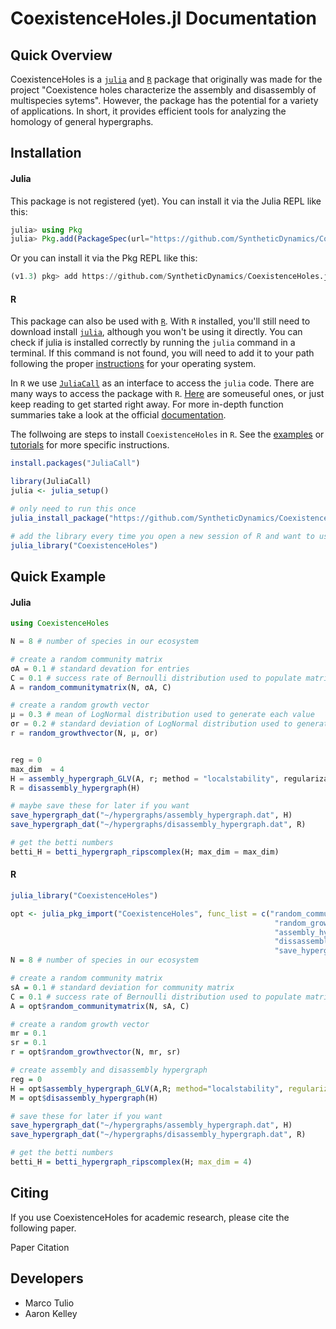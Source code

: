 # CoexistenceHoles.jl Documentation

## Quick Overview
CoexistenceHoles is a [`julia`](https://julialang.org/) and [`R`](https://www.r-project.org/) package that originally was made for the project "Coexistence holes characterize the assembly and disassembly of multispecies sytems". However, the package has the potential for a variety of applications. In short, it provides efficient tools for analyzing the homology of general hypergraphs.

## Installation

#### Julia
This package is not registered (yet).
You can install it via the Julia REPL like this:
```julia
julia> using Pkg
julia> Pkg.add(PackageSpec(url="https://github.com/SyntheticDynamics/CoexistenceHoles.jl.git", rev="master"))
```

Or you can install it via the Pkg REPL like this:
```julia
(v1.3) pkg> add https://github.com/SyntheticDynamics/CoexistenceHoles.jl.git#master
```
#### R
This package can also be used with [`R`](https://www.r-project.org/). With `R` installed, you'll still need to download install [`julia`](https://julialang.org/), although you won't be using it directly. You can check if julia is installed correctly by running the `julia` command in a terminal. If this command
is not found, you will need to add it to your path following the proper [instructions](https://julialang.org/downloads/platform/) for your operating system.

In `R` we use [`JuliaCall`](https://github.com/Non-Contradiction/JuliaCall) as an interface to access the `julia` code. There are many ways to access the package with `R`. [Here](./R_use.md) are someuseful ones, or just keep reading to get started right away. For more in-depth function summaries take a look at the official [documentation](https://cran.r-project.org/web/packages/JuliaCall/JuliaCall.pdf).

The follwoing are steps to install `CoexistenceHoles` in `R`. See the [examples](./examples.md)
or [tutorials](./tutorial.md) for more specific instructions.
```R
install.packages("JuliaCall")

library(JuliaCall)
julia <- julia_setup()

# only need to run this once
julia_install_package("https://github.com/SyntheticDynamics/CoexistenceHoles.jl.git#master")

# add the library every time you open a new session of R and want to use CoexistenceHoles
julia_library("CoexistenceHoles")
```




## Quick Example
#### Julia
```julia
using CoexistenceHoles

N = 8 # number of species in our ecosystem

# create a random community matrix
σA = 0.1 # standard devation for entries
C = 0.1 # success rate of Bernoulli distribution used to populate matrix
A = random_communitymatrix(N, σA, C)

# create a random growth vector
μ = 0.3 # mean of LogNormal distribution used to generate each value
σr = 0.2 # standard deviation of LogNormal distribution used to generate each value
r = random_growthvector(N, μ, σr)


reg = 0
max_dim  = 4
H = assembly_hypergraph_GLV(A, r; method = "localstability", regularization = reg)
R = disassembly_hypergraph(H)

# maybe save these for later if you want
save_hypergraph_dat("~/hypergraphs/assembly_hypergraph.dat", H)
save_hypergraph_dat("~/hypergraphs/disassembly_hypergraph.dat", R)

# get the betti numbers
betti_H = betti_hypergraph_ripscomplex(H; max_dim = max_dim)
```

#### R

```R
julia_library("CoexistenceHoles")

opt <- julia_pkg_import("CoexistenceHoles", func_list = c("random_communitymatrix",
                                                           "random_growthvector",
                                                           "assembly_hypergraph_GLV",
                                                           "dissassembly_hypergraph",
                                                           "save_hypergraph_dat"))
N = 8 # number of species in our ecosystem

# create a random community matrix
sA = 0.1 # standard deviation for community matrix
C = 0.1 # success rate of Bernoulli distribution used to populate matrix
A = opt$random_communitymatrix(N, sA, C)

# create a random growth vector
mr = 0.1
sr = 0.1
r = opt$random_growthvector(N, mr, sr)

# create assembly and disassembly hypergraph
reg = 0
H = opt$assembly_hypergraph_GLV(A,R; method="localstability", regularization=reg)
M = opt$disassembly_hypergraph(H)

# save these for later if you want
save_hypergraph_dat("~/hypergraphs/assembly_hypergraph.dat", H)
save_hypergraph_dat("~/hypergraphs/disassembly_hypergraph.dat", R)

# get the betti numbers
betti_H = betti_hypergraph_ripscomplex(H; max_dim = 4)
```

## Citing
If you use CoexistenceHoles for academic research, please cite the following paper.

Paper Citation

## Developers
-  Marco Tulio
- Aaron Kelley
